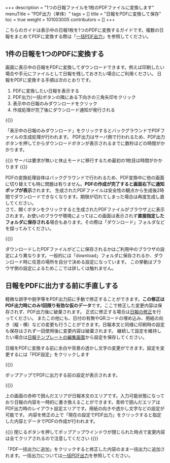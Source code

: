 +++
description = "1つの日報ファイルを1枚のPDFファイルに変換します"
menuTitle = "PDF出力（単体）"
tags = []
title = "日報をPDFに変換して保存"
toc = true
weight = 101003005
contributors = []
+++

こちらのガイドは表示中の日報1枚を1つのPDFに変換するガイドです。複数の日報をまとめてPDFに変換する際は「[一括PDF出力](/manual/analytics/pdf/)」を参照してください。

## 1件の日報を1つのPDFに変換する

画面に表示中の日報をPDFに変換してダウンロードできます。例えば印刷したい場合や手元にファイルとして日報を残しておきたい場合にご利用ください。
日報をPDFに変換する手順は次のとおりです。

1. PDFに変換したい日報を表示する
1. PDF出力(一括)ボタンの隣にある下向きの三角矢印をクリック
1. 表示中の日報のみダウンロードをクリック
1. 作成処理が完了後にダウンロード通知が発行される

{{<appscreen filename="report-to-pdf" title="1件の日報をPDFに変換してダウンロード"  >}}

「表示中の日報のみダウンロード」をクリックするとバックグラウンドでPDFファイルの生成処理が行われます。
PDF出力はサーバ側で行われるため、PDF出力ボタンを押してからダウンロードボタンが表示されるまでに数秒ほどの時間がかかります。

{{<alice pos="right" icon="ok">}}
サーバは要求が無いと休止モードに移行するため最初の1枚目は時間がかかります
{{</alice>}}

PDFの変換処理自体はバックグラウンドで行われるため、PDF変換中に他の画面に切り替えても特に問題は有りません。**PDFの作成が完了すると画面右下に通知ポップが表示**されます。
生成されたPDFファイルは安全性の観点から生成後2時間でダウンロードできなくなります。期限が切れてしまった場合は再度生成し直してください。  
さて、開くボタンをクリックすると生成されたPDFファイルがブラウザ上に表示されます。お使いのブラウザ環境によってはこの画面は表示されず**直接指定したフォルダに保存される**場合もあります。その際は「ダウンロード」フォルダなどを探ってみてください。

{{<appscreen filename="pdf-download" title="PDFの日報をダウンロードしてブラウザで表示"  >}}

ダウンロードしたPDFファイルがどこに保存されるかはご利用中のブラウザの設定により異なります。一般的には「download」フォルダに保存されるか、ダウンロード時に任意の場所を自分で決める設定になっています。
この挙動はブラウザ側の設定によるためここでは詳しくは触れません。

## 日報をPDFに出力する前に手直しする

軽微な誤字や脱字等をPDF出力前に手動で修正することができます。**この修正はPDF出力時にのみ1回限り有効な仮のデータ**です。ここで修正した変更内容は保存されず、PDF出力後に破棄されます。
正式に修正する場合は[日報の修正](/manual/write-report/rewrite/)を行ってください。
またこの他にも、日付の有無やQRコードの埋め込み、用紙の向き（縦・横）などの変更も行うことができます。日報本文と同様に印刷時の設定も保存はされず一回使用後に変更内容は破棄されます。
継続して設定を維持したい場合は[日報テンプレートの編集画面](/manual/initial-setting/template/make/)から設定を保存してください。

日報をPDFに変換する前に余白や背景の透かし文字の変更ができます。設定を変更するには「PDF設定」をクリックします

{{<appscreen filename="pdf-option" title="PDF出力前に誤字脱字の修正やレイアウトの変更ができます。ただしこれらの設定は保存できません"  >}}

ポップアップでPDFに出力する前の設定が表示されます。

{{<appscreen filename="pdf-setting" title="PDF出力前の編集画面はポップアップで表示されます。修正後に「現在の設定でPDF出力」をクリックしてPDFを作成します"  >}}

上の画面の赤枠で囲んだエリアが日報本文のエリアです。入力可能状態になっており日報の内容を一時的に書き換えることができます。青枠で囲んだエリアはPDF出力時のレイアウト設定エリアです。用紙の向きや透かし文字などの設定が可能です。
内容を修正の上で「現在の設定でPDF出力」をクリックすると指定した内容とデータでPDFの作成が行われます。

{{<alice pos="right" icon="here">}}
閉じるボタンを押してポップアップウインドウが閉じられた時点で変更内容は全てクリアされるので注意してください
{{</alice>}}

「PDF一括出力に追加」をクリックすると修正した内容のまま一括出力に追加されます。一括出力については[一括PDF出力](/manual/analytics/pdf/)を参照してください。
